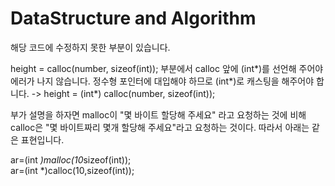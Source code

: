 # DataStructure and Algorithm

해당 코드에 수정하지 못한 부분이 있습니다.    

height = calloc(number, sizeof(int)); 부분에서 calloc 앞에 (int*)를 선언해 주어야 에러가 나지 않습니다. 정수형 포인터에 대입해야 하므로 (int*)로 캐스팅을 해주어야 합니다. 
->
height = (int*) calloc(number, sizeof(int));  

부가 설명을 하자면 malloc이 "몇 바이트 할당해 주세요" 라고 요청하는 것에 비해 calloc은 "몇 바이트짜리 몇개 할당해 주세요"라고 요청하는 것이다. 따라서 아래는 같은 표현입니다.  

ar=(int *)malloc(10*sizeof(int));  
ar=(int *)calloc(10,sizeof(int));

